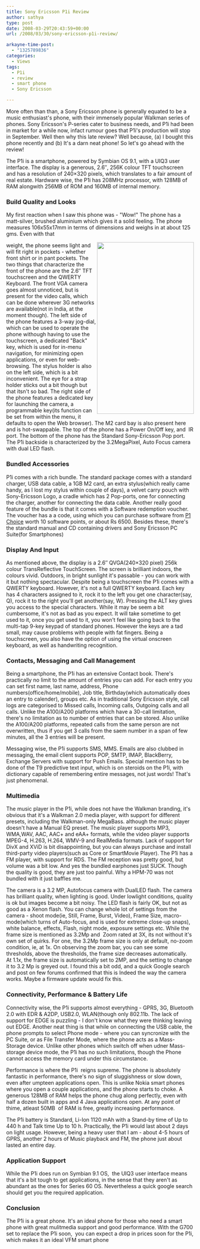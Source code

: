 ```yaml
---
title: Sony Ericsson P1i Review
author: sathya
type: post
date: 2008-03-29T20:43:59+00:00
url: /2008/03/30/sony-ericsson-p1i-review/

arkayne-time-post:
  - "1325789836"
categories:
  - Views
tags:
  - P1i
  - review
  - smart phone
  - Sony Ericsson

---
```

More often than than, a Sony Ericsson phone is generally equated to be a music enthusiast's phone, with their immensely popular Walkman series of phones. Sony Ericsson's P-series cater to business needs, and P1i had been in market for a while now, infact rumour goes that P1i's production will stop in September. Well then why this late review? Well because, (a) I bought this phone recently and (b) It's a darn neat phone! So let's go ahead with the review!

The P1i is a smartphone, powered by Symbian OS 9.1, with a UIQ3 user interface. The display is a generous, 2.6&#8243;, 256K colour TFT touchscreen and has a resolution of 240&#215;320 pixels, which translates to a fair amount of real estate. Hardware wise, the P1i has 208MHz processor, with 128MB of RAM alongwith 256MB of ROM and 160MB of internal memory.

### Build Quality and Looks

<!--more-->My first reaction when I saw this phone was - "Wow!" The phone has a matt-silver, brushed aluminium which gives it a solid feeling. The phone measures 106x55x17mm in terms of dimensions and weighs in at about 125 gms. Even with that 

<img src="https://img300.imageshack.us/img300/1612/16079153yo4.jpg" align="right" height="460" width="260" /> weight, the phone seems light and will fit right in pockets - whether front shirt or in pant pockets. The two things that characterize the front of the phone are the 2.6&#8243; TFT touchscreen and the QWERTY Keyboard. The front VGA camera goes almost unnoticed, but is present for the video calls, which can be done wherever 3G networks are available(not in India, at the moment though). The left side of the phone features a 3-way jog-dial, which can be used to operate the phone withough having to use the touchscreen, a dedicated "Back" key, which is used for in-menu navigation, for minimizing open applications, or even for web-browsing. The stylus holder is also on the left side, which is a bit inconvenient. The eye for a strap holder sticks out a bit though but that itsn't so bad. The right side of the phone features a dedicated key for launching the camera, a programmable key(its function can be set from within the menu, it defaults to open the Web browser). The M2 card bay is also present here and is hot-swappable. The top of the phone has a Power On/Off key, and  IR port. The bottom of the phone has the Standard Sony-Ericsson Pop port. The P1i backside is characterized by the 3.2MegaPixel, Auto Focus camera with dual LED flash.

### Bundled Accessories

P1i comes with a rich bundle. The standard package comes with a standard charger, USB data cable, a 1GB M2 card, an extra stylus(which really came handy, as I lost my stylus within couple of days), a velvet carry pouch with Sony-Ericsson Logo, a cradle which has 2 Pop-ports, one for connecting the charger, another for connecting the data cable. Another really good feature of the bundle is that it comes with a Software redemption voucher. The voucher has a a code, using which you can purchase software from [P1 Choice][1] worth 10 software points, or about Rs 6500. Besides these, there's the standard manual and CD containing drivers and Sony Ericsson PC Suite(for Smartphones)

### Display And Input

As mentioned above, the display is a 2.6&#8243; QVGA(240&#215;320 pixel) 256k colour TransReflective TouchScreen. The screen is brilliant indoors, the colours vivid. Outdoors, in bright sunlight it's passable - you can work with it but nothing spectacular. Despite being a touchscreen the P1i comes with a QWERTY keyboard. However, it's not a full QWERTY keyboard. Each key has 4 characters assigned to it, rock it to the left you get one character(say, Q), rock it to the right you'll get another(say, W). Pressing the ALT key gives you access to the special characters. While it may be seem a bit cumbersome, it's not as bad as you expect. It will take sometime to get used to it, once you get used to it, you won't feel like going back to the multi-tap 9-key keypad of standard phones. However the keys are a tad small, may cause problems with people with fat fingers. Being a touchscreen, you also have the option of using the virtual onscreen keyboard, as well as handwriting recognition.

### Contacts, Messaging and Call Management

Being a smartphone, the P1i has an extensive Contact book. There's practically no limit to the amount of entries you can add. For each entry you can set first name, last name, address, Phone numbers(office/home/mobile), Job title, Birthday(which automatically does an entry to calender), groups etc. As in traditional Sony Ericsson style, call logs are categorised to Missed calls, Incoming calls, Outgoing calls and all calls. Unlike the A100/A200 platforms which have a 30-call limitation, there's no limitation as to number of entries that can be stored. Also unlike the A100/A200 platforms, repeated calls from the same person are not overwritten, thus if you get 3 calls from the saem number in a span of few minutes, all the 3 entries will be present.

Messaging wise, the P1i supports SMS, MMS. Emails are also clubbed in messaging, the email client supports POP, SMTP, IMAP, BlackBerry, Exchange Servers with support for Push Emails. Special mention has to be done of the T9 predictive text input, which is on steroids on the P1i, with dictionary capable of remembering entire messages, not just words! That's just phenomenal.

### Multimedia

The music player in the P1i, while does not have the Walkman branding, it's obvious that it's a Walkman 2.0 media player, with support for different presets, including the Walkman-only MegaBass. although the music player doesn't have a Manual EQ preset. The music player supports MP3, WMA,WAV, AAC, AAC+ and eAA+ formats, while the video player supports MPEG-4, H.263, H.264, WMV-9 and RealMedia formats. Lack of support for DivX and XViD is bit disappointing, but you can always purchase and install third-party video players(such as Core or SmartMovie Player). The P1i has a FM player, with support for RDS. The FM reception was pretty good, but volume was a bit low. And yes the bundled earphones just SUCK. Though the quality is good, they are just too painful. Why a HPM-70 was not bundled with it just baffles me.

The camera is a 3.2 MP, Autofocus camera with DualLED flash. The camera has brilliant quality, when lighting is good. Under lowlight conditions, quality is ok but images become a bit noisy. The LED flash is fairly OK, but not as good as a Xenon flash. You can change whole lot of settings from the camera - shoot mode(ie, Still, Frame, Burst, Video), Frame Size, macro-mode(which turns of Auto-focus, and is used for extreme close-up snaps), white balance, effects, Flash, night mode, exposure settings etc. While the frame size is mentioned as 3.2Mp and  Zoom rated at 3X, its not without it's own set of quirks. For one, the 3.2Mp frame size is only at default, no-zoom condition, ie, at 1x. On observing the zoom bar, you can see some thresholds, above the thresholds, the frame size decreases automatically. At 1.1x, the frame size is automatically set to 2MP, and the setting to change it to 3.2 Mp is greyed out. I found this a bit odd, and a quick Google search and post on few forums confirmed that this is Indeed the way the camera works. Maybe a firmware update would fix this.

### Connectivity, Performance & Battery Life

Connectivity wise, the P1i supports almost everything - GPRS, 3G, Bluetooth 2.0 with EDR & A2DP, USB2.0, WLAN(though only 802.11b. The lack of support for EDGE is puzzling - I don't know what they were thinking leaving out EDGE. Another neat thing is that while on connecting the USB cable, the phone prompts to select Phone mode - where you can syncronize with the PC Suite, or as File Transfer Mode, where the phone acts as a Mass-Storage device. Unlike other phones which switch off when udner Mass-storage device mode, the P1i has no such limitations, though the Phone cannot access the memory card under this circumstance.

Performance is where the P1i  reigns supreme. The phone is absolutely fantastic in performance, there's no sign of sluggishness or slow down, even after umpteen applications open. This is unlike Nokia smart phones where you open a couple applications, and the phone starts to choke. A generous 128MB of RAM helps the phone chug along perfectly, even with half a dozen built in apps and 4 Java applications open. At any point of thime, atleast 50MB  of RAM is free, greatly increasing performance.

The P1i battery is Standard, Li-Ion 1120 mAh with a Stand-by time of Up to 440 h and Talk time Up to 10 h. Practically, the P1i would last about 2 days on light usage. However, being a heavy user that I am - about 4-5 hours of GPRS, another 2 hours of Music playback and FM, the phone just about lasted an entire day.

### Application Support

While the P1i does run on Symbian 9.1 OS,  the UIQ3 user interface means that it's a bit tough to get applications, in the sense that they aren't as abundant as the ones for Series 60 OS. Nevertheless a quick google search should get you the required application.

### Conclusion

The P1i is a great phone. It's an ideal phone for those who need a smart phone with great mulitmedia support and good performance. With the G700 set to replace the P1i soon,  you can expect a drop in prices soon for the P1i, which makes it an ideal VFM smart phone

 [1]: https://www.p1-choice.com/
